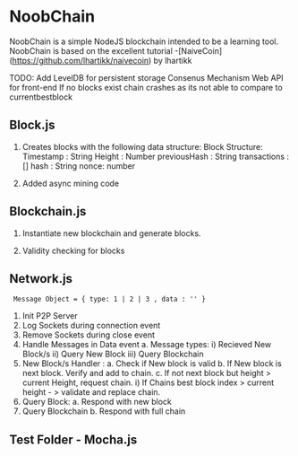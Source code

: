 # NoobChain 

NoobChain is a simple NodeJS blockchain intended to be a learning tool. NoobChain is based on the excellent tutorial -[NaiveCoin] (https://github.com/lhartikk/naivecoin) by lhartikk


TODO: 
    Add LevelDB for persistent storage
    Consenus Mechanism
    Web API for front-end
    If no blocks exist chain crashes as its not able to compare to currentbestblock

## Block.js

1. Creates blocks with the following data structure:
Block Structure: 
    Timestamp : String
    Height : Number
    previousHash : String
    transactions : []
    hash : String
    nonce: number

2. Added async mining code 

## Blockchain.js

1. Instantiate new blockchain and generate blocks.

2. Validity checking for blocks 



## Network.js

   ` Message Object = {
        type: 1 | 2 | 3 ,
        data : ''
    }`

    
1. Init P2P Server 
2. Log Sockets during connection event 
3. Remove Sockets during close event 
4. Handle Messages in Data event 
    a. Message types: 
        i) Recieved New Block/s
        ii) Query New Block
        iii) Query Blockchain
5. New Block/s Handler : 
    a. Check if New block is valid 
    b. If New block is next block. Verify and add to chain. 
    c. If not next block but height > current Height, request chain. 
        i) If Chains best block index > current height - > validate and replace chain. 
6. Query Block:
    a. Respond with new block 
7. Query Blockchain
    b. Respond with full chain

## Test Folder - Mocha.js    
